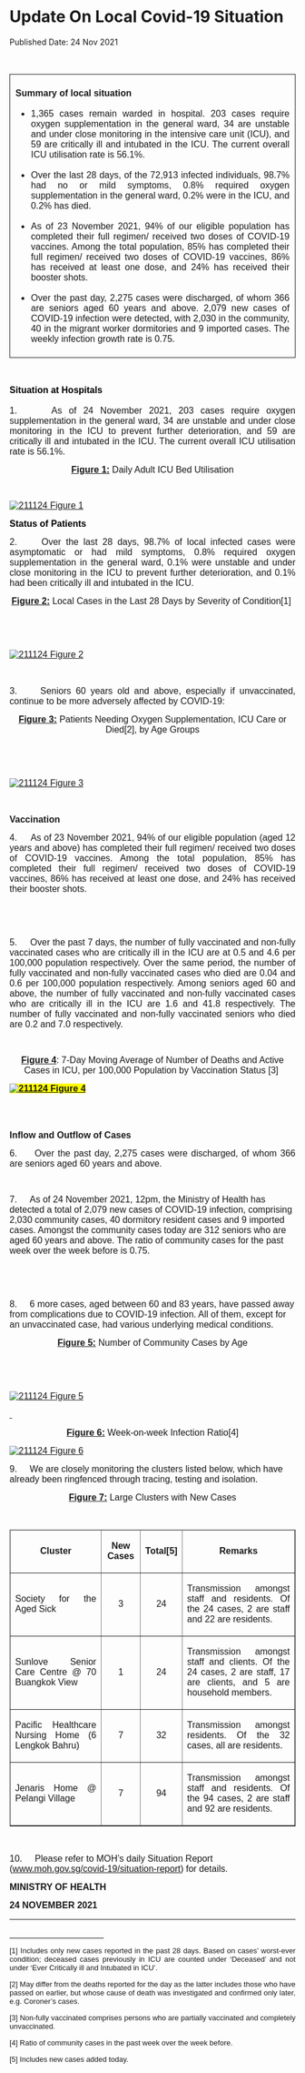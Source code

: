 <html>
    <meta http-equiv="Content-Type" content="text/html; charset=utf-8"/>
    <meta charset="utf-8"/>
    <title>Update On Local Covid-19 Situation</title>
    <body><h1>Update On Local Covid-19 Situation</h1>
    <p>Published Date: 24 Nov 2021</p> <div style="text-align: justify;"> <p align="center" style="margin-left: 0in; text-align: center;"><span style="font-family: Arial; font-size: 16px;">&nbsp;</span></p> <table border="1" cellspacing="0" cellpadding="0" width="605" style=" border: none;"> <tbody><tr> <td width="605" valign="top" style="width: 454pt; padding: 5.75pt 0.1in; border-style: solid; border-width: 1pt; text-align: left;"> <p style="text-align: justify;"><span style="font-family: Arial; font-size: 16px;"><strong>Summary of local situation </strong></span></p> <p style="text-align: justify;"><span style="font-family: Arial; font-size: 16px;"></span></p> <ul style="list-style-type: disc;"><li style="text-align: justify;"><span style="font-family: Arial; font-size: 16px;">1,365 cases remain warded in hospital. 203 cases require oxygen supplementation in the general ward, 34 are unstable and under close monitoring in the intensive care unit (ICU), and 59 are critically ill and intubated in the ICU. The current overall ICU utilisation rate is 56.1%. </span><p style="text-align: justify;"><span style="font-family: Arial; font-size: 16px;"></span></p></li><li style="text-align: justify;"><span style="font-family: Arial; font-size: 16px;">Over the last 28 days, of the 72,913 infected individuals, 98.7% had no or mild symptoms, 0.8% required oxygen supplementation in the general ward, 0.2% were in the ICU, and 0.2% has died. </span><p><span style="font-family: Arial; font-size: 16px;"></span></p></li><li style="text-align: justify;"><span style="font-family: Arial; font-size: 16px;">As of 23 November 2021, 94% of our eligible population has completed their full regimen/ received two doses of COVID-19 vaccines. Among the total population, 85% has completed their full regimen/ received two doses of COVID-19 vaccines, 86% has received at least one dose, and 24% has received their booster shots. </span><p><span style="font-family: Arial; font-size: 16px;"></span></p></li><li style="text-align: justify;"><span style="font-family: Arial; font-size: 16px;">Over the past day, </span><span style="font-family: Arial; font-size: 16px;">2,275 cases were discharged, of whom 366 are seniors aged 60 years and above. 2,079 new cases of COVID-19 infection were detected, with 2,030 in the community, 40 in the migrant worker dormitories and 9 imported cases. The weekly infection growth rate is 0.75. </span></li></ul> </td> </tr> </tbody></table> <p><span style="font-family: Arial; font-size: 16px;"><strong>&nbsp;</strong></span></p> <h2 style="margin-top: 0in; text-align: justify;"><strong style="font-family: Arial; font-size: 16px;"><span style="color: windowtext;">Situation at Hospitals</span></strong><br></h2> <p><span style="font-family: Arial; font-size: 16px;"><span><span>1.&nbsp; &nbsp; &nbsp;</span></span></span><span style="font-family: Arial; font-size: 16px;">As of 24 November 2021, 203 cases require oxygen supplementation in the general ward, 34 are unstable and under close monitoring in the ICU to prevent further deterioration, and 59 are critically ill and intubated in the ICU. The current overall ICU utilisation rate is 56.1%.</span></p><p style="text-align: center;"><span style="font-family: Arial; font-size: 16px;"><strong><u>Figure 1:</u></strong></span><span style="font-family: Arial; font-size: 16px;"> Daily Adult ICU Bed Utilisation</span><br></p><p>&nbsp;</p><p><span style="font-family: Arial; font-size: 16px;"><a href="/images/librariesprovider5/covid-19-chart-(pr)/211124-figure-1.png?sfvrsn=696fedff_0"><img src="/images/librariesprovider5/covid-19-chart-(pr)/211124-figure-1.png?sfvrsn=696fedff_0" data-displaymode="Original" alt="211124 Figure 1" title="211124 Figure 1" data-openoriginalimageonclick="true"></a></span></p><p><strong style="font-family: Arial; font-size: 16px;"><span style="color: windowtext;">Status of Patients</span></strong><br></p><p><span style="font-family: Arial; font-size: 16px;"><span><span>2.&nbsp; &nbsp; &nbsp;</span></span></span><span style="font-family: Arial; font-size: 16px;">Over the last 28 days, 98.7% of local infected cases were asymptomatic or had mild symptoms, 0.8% required oxygen supplementation in the general ward, 0.1% were unstable and under close monitoring in the ICU to prevent further deterioration</span><span style="font-family: Arial; font-size: 16px;">, </span><span style="font-family: Arial; font-size: 16px;">and 0.1% had been critically ill and intubated in the ICU.</span></p><p style="text-align: center;"><span style="font-family: Arial; font-size: 16px;"><strong><u>Figure 2:</u></strong></span><span style="font-family: Arial; font-size: 16px;"> Local Cases in the Last 28 Days by Severity of Condition[1]</span><span style="font-family: Arial; font-size: 16px;">&nbsp;</span><br></p><p>&nbsp;</p><p>&nbsp;</p><p><span style="font-family: Arial; font-size: 16px;"><a href="/images/librariesprovider5/covid-19-chart-(pr)/211124-figure-2.png?sfvrsn=d39b8464_0"><img src="/images/librariesprovider5/covid-19-chart-(pr)/211124-figure-2.png?sfvrsn=d39b8464_0" data-displaymode="Original" alt="211124 Figure 2" title="211124 Figure 2" data-openoriginalimageonclick="true"></a></span></p><p><span style="font-family: Arial; font-size: 16px;"><span>&nbsp;</span></span></p><p><span style="font-family: Arial; font-size: 16px;">3.&nbsp; &nbsp; &nbsp;</span><span style="font-family: Arial; font-size: 16px;">Seniors 60 years old and above, especially if unvaccinated, continue to be more adversely affected by COVID-19:</span></p><p style="text-align: center;"><span style="font-family: Arial; font-size: 16px;"><strong><u>Figure 3:</u></strong></span><span style="font-family: Arial; font-size: 16px;"> Patients Needing Oxygen Supplementation, ICU Care or Died[2]</span><span style="font-family: Arial; font-size: 16px;">, by Age Groups</span><br></p><p>&nbsp;</p><p>&nbsp;</p><p><span style="font-family: Arial; font-size: 16px;"><a href="/images/librariesprovider5/covid-19-chart-(pr)/211124-figure-3.png?sfvrsn=2fd33936_0"><img src="/images/librariesprovider5/covid-19-chart-(pr)/211124-figure-3.png?sfvrsn=2fd33936_0" data-displaymode="Original" alt="211124 Figure 3" title="211124 Figure 3" data-openoriginalimageonclick="true"></a></span></p><p><span style="font-family: Arial; font-size: 16px;"><span>&nbsp;</span></span></p><p><strong style="font-family: Arial; font-size: 16px;">Vaccination</strong><br></p><p><span style="font-family: Arial; font-size: 16px;"><span><span>4.&nbsp; &nbsp; &nbsp;</span></span></span><span style="font-family: Arial; font-size: 16px;">As of 23 November 2021, 94% of our eligible population (aged 12 years and above) has completed their full regimen/ received two doses of COVID-19 vaccines. Among the total population, 85% has completed their full regimen/ received two doses of COVID-19 vaccines, 86% has received at least one dose, and 24% has received their booster shots.</span></p><p>&nbsp;</p><p>&nbsp;</p><p><span style="font-family: Arial; font-size: 16px;"><span>5.&nbsp; &nbsp; &nbsp;</span></span><span style="font-family: Arial; font-size: 16px;">Over the past 7 days, the number of fully vaccinated and non-fully vaccinated cases who are critically ill in the ICU are at 0.5 and 4.6 per 100,000 population respectively. Over the same period, the number of fully vaccinated and non-fully vaccinated cases who died are 0.04 and 0.6 per 100,000 population respectively. Among seniors aged 60 and above, the number of fully vaccinated and non-fully vaccinated cases who are critically ill in the ICU are 1.6 and 41.8 respectively. The number of fully vaccinated and non-fully vaccinated seniors who died are 0.2 and 7.0 respectively.</span></p><p>&nbsp;</p><p align="center" style="text-align: center;"><span style="font-family: Arial; font-size: 16px;"><strong><u>Figure 4</u></strong></span><span style="font-family: Arial; font-size: 16px;">: 7-Day Moving Average of Number of Deaths and Active Cases in ICU, per 100,000 Population by Vaccination Status [3]</span><span style="font-family: Arial; font-size: 16px;">&nbsp;</span><br></p> <p align="center" style="text-align: center;"><span style="font-family: Arial; font-size: 16px;"><span> </span></span></p> <p style="text-align: justify;"><span style="font-family: Arial; font-size: 16px;"><span><strong><u><span style="background: yellow;"><span style="text-decoration: none;"><a href="/images/librariesprovider5/covid-19-chart-(pr)/211124-figure-4.png?sfvrsn=d1b0be5b_0"><img src="/images/librariesprovider5/covid-19-chart-(pr)/211124-figure-4.png?sfvrsn=d1b0be5b_0" data-displaymode="Original" alt="211124 Figure 4" title="211124 Figure 4" data-openoriginalimageonclick="true"></a></span></span></u></strong></span></span></p> </div><p style="text-align: justify;"><span style="font-family: Arial; font-size: 16px;"> <br clear="all"> <br clear="all">  </span></p><p style="margin-bottom: 8pt; text-align: justify;"><strong style="font-family: Arial; font-size: 16px;">Inflow and Outflow of Cases</strong><br></p> <p style="margin-left: 0in; text-align: justify;"><span style="font-family: Arial; font-size: 16px;"><span>6.&nbsp; &nbsp; &nbsp;</span></span><span style="font-family: Arial; font-size: 16px;">Over the past day, 2,275 cases were discharged, of whom 366 are seniors aged 60 years and above.</span></p><p style="text-align: justify;">&nbsp;</p><p><span style="font-family: Arial; font-size: 16px;"><span>7.&nbsp; &nbsp; &nbsp;</span></span><span style="font-family: Arial; font-size: 16px;">As of 24 November 2021, 12pm, the Ministry of Health has detected a total of 2,079 new cases of COVID-19 infection, comprising 2,030 community cases, 40 dormitory resident cases and 9 imported cases. Amongst the community cases today are 312 seniors who are aged 60 years and above. The ratio of community cases for the past week over the week before is 0.75.</span></p><p>&nbsp;</p><p style="text-align: justify;">&nbsp;</p><p><span style="font-family: Arial; font-size: 16px;"><span>8.&nbsp; &nbsp; &nbsp;</span></span><span style="font-family: Arial; font-size: 16px;">6 </span><span style="font-family: Arial; font-size: 16px;">more cases, aged between 60 and 83 years, have passed away from complications due to COVID-19 infection. All of them, except for an unvaccinated case, had various underlying medical conditions.</span></p><p style="text-align: center;"><span style="font-family: Arial; font-size: 16px;"><strong><u>Figure 5:</u></strong></span><span style="font-family: Arial; font-size: 16px;"> Number of Community Cases by Age</span><br></p><p>&nbsp;</p><p style="text-align: justify;">&nbsp;</p><p><span style="font-family: Arial; font-size: 16px;"><a href="/images/librariesprovider5/covid-19-chart-(pr)/211124-figure-5.png?sfvrsn=e1aa59d5_0"><img src="/images/librariesprovider5/covid-19-chart-(pr)/211124-figure-5.png?sfvrsn=e1aa59d5_0" data-displaymode="Original" alt="211124 Figure 5" title="211124 Figure 5" data-openoriginalimageonclick="true"></a></span></p><p><span style="font-family: Arial; font-size: 16px;"><span><strong><u><span style="text-decoration: none;">&nbsp;</span></u></strong></span></span></p><p style="text-align: center;"><span style="font-family: Arial; font-size: 16px;"><strong><u>Figure 6:</u></strong></span><span style="font-family: Arial; font-size: 16px;"> Week-on-week Infection Ratio[4]</span><br></p><p><span style="font-family: Arial; font-size: 16px;"><a href="/images/librariesprovider5/covid-19-chart-(pr)/211124-figure-6.png?sfvrsn=b69424_0"><img src="/images/librariesprovider5/covid-19-chart-(pr)/211124-figure-6.png?sfvrsn=b69424_0" data-displaymode="Original" alt="211124 Figure 6" title="211124 Figure 6" data-openoriginalimageonclick="true"></a></span></p><p><span style="font-family: Arial; font-size: 16px;"><span>9.&nbsp; &nbsp; &nbsp;</span></span><span style="font-family: Arial; font-size: 16px;">We are closely monitoring the clusters listed below, which have already been ringfenced through tracing, testing and isolation.</span></p><p style="text-align: center;"><span style="font-family: Arial; font-size: 16px;"><strong><u>Figure 7:</u></strong></span><span style="font-family: Arial; font-size: 16px;"> Large Clusters with New Cases</span><br></p><p>&nbsp;</p><table border="1" cellspacing="0" cellpadding="0" width="606"> <thead> <tr> <td width="215" style="text-align: justify;"> <p align="center"><span style="font-size: 16px; font-family: Arial;"><strong>Cluster</strong></span></p> </td> <td width="58" style="text-align: justify;"> <p align="center"><span style="font-size: 16px; font-family: Arial;"><strong>New Cases</strong></span></p> </td> <td width="57" style="text-align: justify;"> <p align="center"><span style="font-size: 16px; font-family: Arial;"><strong>Total[5]</strong></span></p> </td> <td width="276" style="text-align: justify;"> <p align="center"><span style="font-size: 16px; font-family: Arial;"><strong>Remarks</strong></span></p> </td> </tr> </thead> <tbody><tr> <td width="215" style="text-align: justify;"> <p><span style="font-size: 16px; font-family: Arial;">Society for the Aged Sick</span></p> </td> <td width="58" style="text-align: justify;"> <p align="center"><span style="font-size: 16px; font-family: Arial;">3</span></p> </td> <td width="57" style="text-align: justify;"> <p align="center"><span style="font-size: 16px; font-family: Arial;">24</span></p> </td> <td width="276" style="text-align: justify;"> <p><span style="font-size: 16px; font-family: Arial;">Transmission amongst staff and residents. Of the 24 cases, 2 are staff and 22 are residents.</span></p> </td> </tr> <tr> <td width="215" style="text-align: justify;"> <p><span style="font-size: 16px; font-family: Arial;">Sunlove Senior Care Centre @ 70 Buangkok View</span></p> </td> <td width="58" style="text-align: justify;"> <p align="center"><span style="font-size: 16px; font-family: Arial;">1</span></p> </td> <td width="57" style="text-align: justify;"> <p align="center"><span style="font-size: 16px; font-family: Arial;">24</span></p> </td> <td width="276" style="text-align: justify;"> <p><span style="font-size: 16px; font-family: Arial;">Transmission amongst staff and clients. Of the 24 cases, 2 are staff, 17 are clients, and 5 are household members.</span></p> </td> </tr> <tr> <td width="215" style="text-align: justify;"> <p><span style="font-size: 16px; font-family: Arial;">Pacific Healthcare Nursing Home (6 Lengkok Bahru) </span></p> </td> <td width="58" style="text-align: justify;"> <p align="center"><span style="font-size: 16px; font-family: Arial;">7</span></p> </td> <td width="57" style="text-align: justify;"> <p align="center"><span style="font-size: 16px; font-family: Arial;">32</span></p> </td> <td width="276" style="text-align: justify;"> <p><span style="font-size: 16px; font-family: Arial;">Transmission amongst residents. Of the 32 cases, all are residents. </span></p> </td> </tr> <tr> <td width="215" style="text-align: justify;"> <p><span style="font-size: 16px; font-family: Arial;">Jenaris Home @ Pelangi Village</span></p> </td> <td width="58" style="text-align: justify;"> <p align="center"><span style="font-size: 16px; font-family: Arial;">7</span></p> </td> <td width="57" style="text-align: justify;"> <p align="center"><span style="font-size: 16px; font-family: Arial;">94</span></p> </td> <td width="276" style="text-align: justify;"> <p><span style="font-size: 16px; font-family: Arial;">Transmission amongst staff and residents. Of the 94 cases, 2 are staff and 92 are residents.</span></p> </td> </tr> </tbody></table><div><p style="text-align: justify;"><span style="font-family: Arial; font-size: 16px;">&nbsp;</span></p><p><span style="font-family: Arial; font-size: 16px;">10.&nbsp; &nbsp; &nbsp;</span><span style="font-family: Arial; font-size: 16px;">Please refer to </span><span style="font-family: Arial; font-size: 16px;">MOH’s daily Situation Report</span><span style="font-family: Arial; font-size: 16px;"> </span><span style="font-family: Arial; font-size: 16px;">(</span><a href="http://www.moh.gov.sg/covid-19/situation-report" style="font-family: Arial; font-size: 16px;">www.moh.gov.sg/covid-19/situation-report</a><span style="font-family: Arial; font-size: 16px;">) for details.</span></p></div> <p style="margin-left: 0in; text-align: justify;"><strong style="font-family: Arial; font-size: 16px;">MINISTRY OF HEALTH</strong><br></p><div style="padding: 0in 0in 1pt; border-top: none; border-right: none; border-bottom-width: 1pt; border-bottom-style: solid; border-left: none; text-align: justify;"> <p style="padding: 0in; border: none;"><span style="font-family: Arial; font-size: 16px;"><strong>24 NOVEMBER 2021</strong></span></p> </div> <div style="text-align: justify;"><span style="font-family: Arial; font-size: 16px;"><br clear="all"> </span><hr align="left" size="1" width="33%"> <div id="ftn1"> <p style="text-align: justify;"><span style="font-family: Arial; font-size: 13px;">[1] Includes only new cases reported in the past 28 days. Based on cases’ worst-ever condition; deceased cases previously in ICU are counted under ‘Deceased’ and not under ‘Ever Critically ill and Intubated in ICU’.</span></p> </div> <div id="ftn2"> <p style="text-align: justify;"><span style="font-family: Arial; font-size: 13px;">[2]&nbsp;May differ from the deaths reported for the day as the latter includes those who have passed on earlier, but whose cause of death was investigated and confirmed only later, e.g. Coroner’s cases.</span></p> </div> <div id="ftn3"> <p style="text-align: justify;"><span style="font-family: Arial; font-size: 13px;">[3] Non-fully vaccinated comprises persons who are partially vaccinated and completely unvaccinated.</span></p> </div> <div id="ftn4"> <p><span style="font-family: Arial; font-size: 13px;">[4]&nbsp;Ratio of community cases in the past week over the week before.</span></p> </div> <div id="ftn5"> <p><span style="font-family: Arial; font-size: 13px;">[5]&nbsp;Includes new cases added today.</span></p> </div> </div></body>
</html>